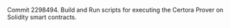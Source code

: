 Commit 2298494.                    Build and Run scripts for executing the Certora Prover on Solidity smart contracts.